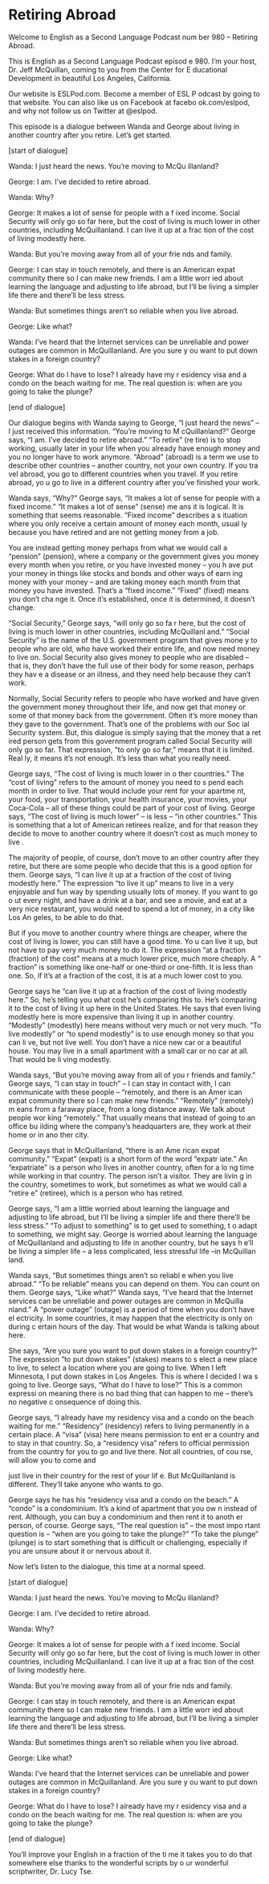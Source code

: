 # Retiring Abroad

Welcome to English as a Second Language Podcast num ber 980 – Retiring Abroad.

This is English as a Second Language Podcast episod e 980. I’m your host, Dr. Jeff McQuillan, coming to you from the Center for E ducational Development in beautiful Los Angeles, California.

Our website is ESLPod.com. Become a member of ESL P odcast by going to that website. You can also like us on Facebook at facebo ok.com/eslpod, and why not follow us on Twitter at @eslpod.

This episode is a dialogue between Wanda and George  about living in another country after you retire. Let’s get started.

[start of dialogue]

Wanda: I just heard the news. You’re moving to McQu illanland?

George: I am. I’ve decided to retire abroad.

Wanda: Why?

George: It makes a lot of sense for people with a f ixed income. Social Security will only go so far here, but the cost of living is  much lower in other countries, including McQuillanland. I can live it up at a frac tion of the cost of living modestly here.

Wanda: But you’re moving away from all of your frie nds and family.

George: I can stay in touch remotely, and there is an American expat community there so I can make new friends. I am a little worr ied about learning the language and adjusting to life abroad, but I’ll be living a simpler life there and there’ll be less stress.

Wanda: But sometimes things aren’t so reliable when  you live abroad.

George: Like what?

Wanda: I’ve heard that the Internet services can be  unreliable and power outages are common in McQuillanland. Are you sure y ou want to put down stakes in a foreign country?

George: What do I have to lose? I already have my r esidency visa and a condo on the beach waiting for me. The real question is: when are you going to take the plunge?

[end of dialogue]

Our dialogue begins with Wanda saying to George, “I  just heard the news” – I just received this information. “You’re moving to M cQuillanland?” George says, “I am. I’ve decided to retire abroad.” “To retire” (re tire) is to stop working, usually later in your life when you already have enough money and you no longer have to work anymore. “Abroad” (abroad) is a term we use  to describe other countries – another country, not your own country. If you tra vel abroad, you go to different countries when you travel. If you retire abroad, yo u go to live in a different country after you’ve finished your work.

Wanda says, “Why?” George says, “It makes a lot of sense for people with a fixed income.” “It makes a lot of sense” (sense) me ans it is logical. It is something that seems reasonable. “Fixed income” describes a s ituation where you only receive a certain amount of money each month, usual ly because you have retired and are not getting money from a job.

You are instead getting money perhaps from what we would call a “pension” (pension), where a company or the government gives you money every month when you retire, or you have invested money – you h ave put your money in things like stocks and bonds and other ways of earn ing money with your money – and are taking money each month from that money you  have invested. That’s a “fixed income.” “Fixed” (fixed) means you don’t cha nge it. Once it’s established, once it is determined, it doesn’t change.

“Social Security,” George says, “will only go so fa r here, but the cost of living is much lower in other countries, including McQuillanl and.” “Social Security” is the name of the U.S. government program that gives mone y to people who are old, who have worked their entire life, and now need money to live on. Social Security also gives money to people who are disabled – that is, they don’t have the full use of their body for some reason, perhaps they hav e a disease or an illness, and they need help because they can’t work.

Normally, Social Security refers to people who have  worked and have given the government money throughout their life, and now get  that money or some of that money back from the government. Often it’s more money than they gave to the government. That’s one of the problems with our Soc ial Security system. But, this dialogue is simply saying that the money that a ret ired person gets from this government program called Social Security will only  go so far. That expression, “to only go so far,” means that it is limited. Real ly, it means it’s not enough. It’s less than what you really need.

George says, “The cost of living is much lower in o ther countries.” The “cost of living” refers to the amount of money you need to s pend each month in order to live. That would include your rent for your apartme nt, your food, your transportation, your health insurance, your movies,  your Coca-Cola – all of these things could be part of your cost of living. George  says, “The cost of living is much lower” – is less – “in other countries.” This is something that a lot of American retirees realize, and for that reason they  decide to move to another country where it doesn’t cost as much money to live .

The majority of people, of course, don’t move to an other country after they retire, but there are some people who decide that this is a  good option for them. George says, “I can live it up at a fraction of the cost of living modestly here.” The expression “to live it up” means to live in a very enjoyable and fun way by spending usually lots of money. If you want to go o ut every night, and have a drink at a bar, and see a movie, and eat at a very nice restaurant, you would need to spend a lot of money, in a city like Los An geles, to be able to do that.

But if you move to another country where things are  cheaper, where the cost of living is lower, you can still have a good time. Yo u can live it up, but not have to pay very much money to do it. The expression “at a fraction (fraction) of the cost” means at a much lower price, much more cheaply. A “ fraction” is something like one-half or one-third or one-fifth. It is less than  one. So, if it’s at a fraction of the cost, it is at a much lower cost to you.

George says he “can live it up at a fraction of the  cost of living modestly here.” So, he’s telling you what cost he’s comparing this to. He’s comparing it to the cost of living it up here in the United States. He says that even living modestly here is more expensive than living it up in another  country. “Modestly” (modestly) here means without very much or not very much. “To live modestly” or “to spend modestly” is to use enough money so that you can li ve, but not live well. You don’t have a nice new car or a beautiful house. You  may live in a small apartment with a small car or no car at all. That would be li ving modestly.

Wanda says, “But you’re moving away from all of you r friends and family.” George says, “I can stay in touch” – I can stay in contact with, I can communicate with these people – “remotely, and there is an Amer ican expat community there so I can make new friends.” “Remotely” (remotely) m eans from a faraway place, from a long distance away. We talk about people wor king “remotely.” That usually means that instead of going to an office bu ilding where the company’s headquarters are, they work at their home or in ano ther city.

George says that in McQuillanland, “there is an Ame rican expat community.” “Expat” (expat) is a short form of the word “expatr iate.” An “expatriate” is a person who lives in another country, often for a lo ng time while working in that country. The person isn’t a visitor. They are livin g in the country, sometimes to work, but sometimes as what we would call a “retire e” (retiree), which is a person who has retired.

George says, “I am a little worried about learning the language and adjusting to life abroad, but I’ll be living a simpler life and there there’ll be less stress.” “To adjust to something” is to get used to something, t o adapt to something, we might say. George is worried about learning the language of McQuillanland and adjusting to life in another country, but he says h e’ll be living a simpler life – a less complicated, less stressful life –in McQuillan land.

Wanda says, “But sometimes things aren’t so reliabl e when you live abroad.” “To be reliable” means you can depend on them. You can count on them. George says, “Like what?” Wanda says, “I’ve heard that the  Internet services can be unreliable and power outages are common in McQuilla nland.” A “power outage” (outage) is a period of time when you don’t have el ectricity. In some countries, it may happen that the electricity is only on during c ertain hours of the day. That would be what Wanda is talking about here.

She says, “Are you sure you want to put down stakes  in a foreign country?” The expression “to put down stakes” (stakes) means to s elect a new place to live, to select a location where you are going to live. When  I left Minnesota, I put down stakes in Los Angeles. This is where I decided I wa s going to live. George says, “What do I have to lose?” This is a common expressi on meaning there is no bad thing that can happen to me – there’s no negative c onsequence of doing this.

George says, “I already have my residency visa and a condo on the beach waiting for me.” “Residency” (residency) refers to living permanently in a certain place. A “visa” (visa) here means permission to ent er a country and to stay in that country. So, a “residency visa” refers to official permission from the country for you to go and live there. Not all countries, of cou rse, will allow you to come and

just live in their country for the rest of your lif e. But McQuillanland is different. They’ll take anyone who wants to go.

George says he has his “residency visa and a condo on the beach.” A “condo” is a condominium. It’s a kind of apartment that you ow n instead of rent. Although, you can buy a condominium and then rent it to anoth er person, of course. George says, “The real question is” – the most impo rtant question is – “when are you going to take the plunge?” “To take the plunge”  (plunge) is to start something that is difficult or challenging, especially if you  are unsure about it or nervous about it.

Now let’s listen to the dialogue, this time at a normal speed.

[start of dialogue]

Wanda: I just heard the news. You’re moving to McQu illanland?

George: I am. I’ve decided to retire abroad.

Wanda: Why?

George: It makes a lot of sense for people with a f ixed income. Social Security will only go so far here, but the cost of living is  much lower in other countries, including McQuillanland. I can live it up at a frac tion of the cost of living modestly here.

Wanda: But you’re moving away from all of your frie nds and family.

George: I can stay in touch remotely, and there is an American expat community there so I can make new friends. I am a little worr ied about learning the language and adjusting to life abroad, but I’ll be living a simpler life there and there’ll be less stress.

Wanda: But sometimes things aren’t so reliable when  you live abroad.

George: Like what?

Wanda: I’ve heard that the Internet services can be  unreliable and power outages are common in McQuillanland. Are you sure y ou want to put down stakes in a foreign country?

 George: What do I have to lose? I already have my r esidency visa and a condo on the beach waiting for me. The real question is: when are you going to take the plunge?

[end of dialogue]

You’ll improve your English in a fraction of the ti me it takes you to do that somewhere else thanks to the wonderful scripts by o ur wonderful scriptwriter, Dr. Lucy Tse.



